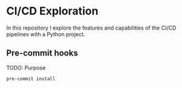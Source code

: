 # CI/CD Exploration

In this repository I explore the features and capabilities of the CI/CD pipelines with a Python project.


## Pre-commit hooks

TODO: Purpose

```sh
pre-commit install
```
